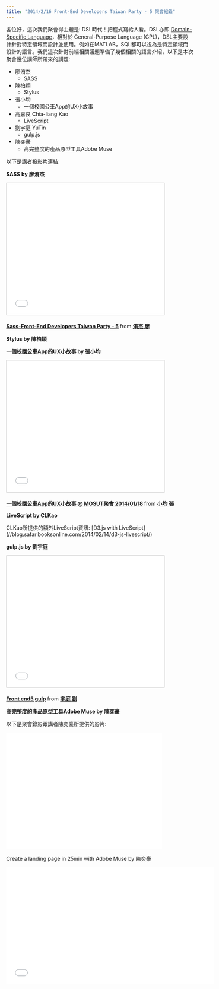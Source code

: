 ```yaml
---
title: "2014/2/16 Front-End Developers Taiwan Party - 5 聚會紀錄"
---
```


各位好，這次我們聚會得主題是: DSL時代！把程式寫給人看。DSL亦即 [Domain-Specific Language](//en.wikipedia.org/wiki/Domain-specific_language)，相對於 General-Purpose Language (GPL)，DSL主要設計針對特定領域而設計並使用。例如在MATLAB，SQL都可以視為是特定領域而設計的語言。我們這次針對前端相關議題準備了幾個相關的語言介紹，以下是本次聚會幾位講師所帶來的講題:

* 廖洧杰
  * SASS
* 陳柏穎
  * Stylus
* 張小均
  * 一個校園公車App的UX小故事
* 高嘉良 Chia-liang Kao
  * LiveScript
* 劉宇庭 YuTin
  * gulp.js
* 陳奕豪
  * 高完整度的產品原型工具Adobe Muse

以下是講者投影片連結:

**SASS by 廖洧杰**
<p>
<iframe src="//www.slideshare.net/slideshow/embed_code/31257014" width="425" height="355" frameborder="0" marginwidth="0" marginheight="0" scrolling="no" style="border:1px solid #CCC; border-width:1px; margin-bottom:5px; max-width: 100%;" allowfullscreen> </iframe> <div style="margin-bottom:5px"> <strong> <a href="//www.slideshare.net/sfismy/sass-31257014" title="Sass-Front-End Developers Taiwan Party - 5" target="_blank">Sass-Front-End Developers Taiwan Party - 5</a> </strong> from <strong><a href="//www.slideshare.net/sfismy" target="_blank">洧杰 廖</a></strong> </div>
</p>

**Stylus by 陳柏穎**
<p>
<script async class="speakerdeck-embed" data-id="86458e707aab013100284ac8b0a52c08" data-ratio="1.33333333333333" src="//speakerdeck.com/assets/embed.js"></script>
</p>

**一個校園公車App的UX小故事 by 張小均**
<p>
<iframe src="//www.slideshare.net/slideshow/embed_code/30138030" width="425" height="355" frameborder="0" marginwidth="0" marginheight="0" scrolling="no" style="border:1px solid #CCC; border-width:1px; margin-bottom:5px; max-width: 100%;" allowfullscreen> </iframe> <div style="margin-bottom:5px"> <strong> <a href="//www.slideshare.net/ssuser968e8d/appux" title="一個校園公車App的UX小故事 @ MOSUT聚會 2014/01/18" target="_blank">一個校園公車App的UX小故事 @ MOSUT聚會 2014/01/18</a> </strong> from <strong><a href="//www.slideshare.net/ssuser968e8d" target="_blank">小均 張</a></strong> </div>
</p>

**LiveScript by CLKao**
<p>
<script async class="speakerdeck-embed" data-id="5e01ebb07914013188c36efb74ab2287" data-ratio="1.33333333333333" src="//speakerdeck.com/assets/embed.js"></script>
</p>
CLKao所提供的額外LiveScript資訊: [D3.js with LiveScript](//blog.safaribooksonline.com/2014/02/14/d3-js-livescript/)

**gulp.js by 劉宇庭**
<p>
<iframe src="//www.slideshare.net/slideshow/embed_code/31262746" width="425" height="355" frameborder="0" marginwidth="0" marginheight="0" scrolling="no" style="border:1px solid #CCC; border-width:1px; margin-bottom:5px; max-width: 100%;" allowfullscreen> </iframe> <div style="margin-bottom:5px"> <strong> <a href="//www.slideshare.net/yuting1987/front-end5-gulp" title="Front end5 gulp" target="_blank">Front end5 gulp</a> </strong> from <strong><a href="//www.slideshare.net/yuting1987" target="_blank">宇庭 劉</a></strong> </div>
</p>

**高完整度的產品原型工具Adobe Muse by 陳奕豪**
<p>
<script async class="speakerdeck-embed" data-id="8a1d37707832013117e27a3d3f60dcf4" data-ratio="1.33333333333333" src="//speakerdeck.com/assets/embed.js"></script>
</p>

以下是聚會錄影跟講者陳奕豪所提供的影片:

<p>
<iframe width="420" height="315" src="//www.youtube.com/embed/WQjbmpHDGVw" frameborder="0" allowfullscreen></iframe>
</p>

Create a landing page in 25min with Adobe Muse by 陳奕豪
<p>
<iframe width="560" height="315" src="//www.youtube.com/embed/a3xGz5FjoeI" frameborder="0" allowfullscreen></iframe>
</p>
